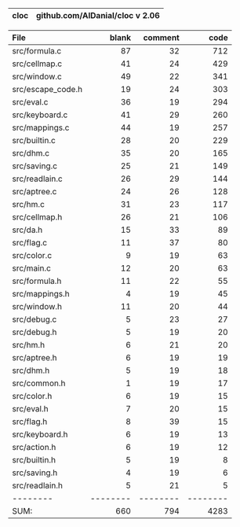 cloc|github.com/AlDanial/cloc v 2.06
--- | ---

File|blank|comment|code
:-------|-------:|-------:|-------:
src/formula.c|87|32|712
src/cellmap.c|41|24|429
src/window.c|49|22|341
src/escape_code.h|19|24|303
src/eval.c|36|19|294
src/keyboard.c|41|29|260
src/mappings.c|44|19|257
src/builtin.c|28|20|229
src/dhm.c|35|20|165
src/saving.c|25|21|149
src/readlain.c|26|29|144
src/aptree.c|24|26|128
src/hm.c|31|23|117
src/cellmap.h|26|21|106
src/da.h|15|33|89
src/flag.c|11|37|80
src/color.c|9|19|63
src/main.c|12|20|63
src/formula.h|11|22|55
src/mappings.h|4|19|45
src/window.h|11|20|44
src/debug.c|5|23|27
src/debug.h|5|19|20
src/hm.h|6|21|20
src/aptree.h|6|19|19
src/dhm.h|5|19|18
src/common.h|1|19|17
src/color.h|6|19|15
src/eval.h|7|20|15
src/flag.h|8|39|15
src/keyboard.h|6|19|13
src/action.h|6|19|12
src/builtin.h|5|19|8
src/saving.h|4|19|6
src/readlain.h|5|21|5
--------|--------|--------|--------
SUM:|660|794|4283

